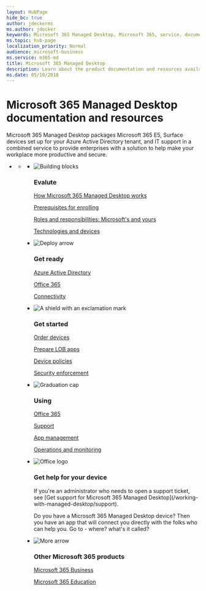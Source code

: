 ```yaml
---
layout: HubPage
hide_bc: true
author: jdeckerms
ms.author: jdecker
keywords: Microsoft 365 Managed Desktop, Microsoft 365, service, documentation 
ms.topic: hub-page
localization_priority: Normal
audience: microsoft-business
ms.service: m365-md 
title: Microsoft 365 Managed Desktop
description: Learn about the product documentation and resources available for Microsoft 365 Managed Desktop.
ms.date: 05/10/2018
---
```

<div id="main" class="v2">
    <div class="container">
        <h1>Microsoft 365 Managed Desktop documentation and resources</h1>
        <P>Microsoft 365 Managed Desktop packages Microsoft 365 E5, Surface devices set up for your Azure Active Directory tenant, and IT support in a combined service to provide enterprises with a solution to help make your workplace more productive and secure.</p>
        <P></p>
        <ul class="pivots">
            <li>
                <a href="#home"></a>
                <ul id="home">
                    <li>
                        <a href="#home-all"></a>
                        <ul id="home-all" class="cardsF">
                            <li>
                                <div class="cardSize">
                                    <div class="cardPadding">
                                        <div class="card">
                                            <div class="cardImageOuter">
                                                <div class="cardImage">
                                                    <img src="https://docs.microsoft.com/en-us/office/media/icons/blocks-blue.svg" alt="Building blocks" />
                                                </div>
                                            </div>
                                            <div class="cardText">
                                                <h3>Evalute</h3>
                                                <P><a href="intro/how-managed-desktop-works.md">How Microsoft 365 Managed Desktop works</a></p>
                                                <P><a href="intro/prerequisites.md">Prerequisites for enrolling</a></p>
                                                <P><a href="intro/roles-and-responsibilities.md">Roles and responsibilities: Microsoft's and yours</a></p>
                                                <P><a href="intro/technologies-and-devices.md">Technologies and devices</a></p>
                                            </div>
                                        </div>
                                    </div>
                                </div>
                            </li>
                            <li>
                                <div class="cardSize">
                                    <div class="cardPadding">
                                        <div class="card">
                                            <div class="cardImageOuter">
                                                <div class="cardImage">
                                                    <img src="https://docs.microsoft.com/en-us/office/media/icons/deploy-blue.svg" alt="Deploy arrow" />
                                                </div>
                                            </div>
                                            <div class="cardText">
                                                <h3>Get ready</h3>
                                                <P><a href="get-ready/index.md">Azure Active Directory</a></p>
                                                <P><a href="get-ready/index.md">Office 365</a></p>
                                                <P><a href="get-ready/index.md">Connectivity</a></p>
                                        </div>
                                        </div>
                                    </div>
                                </div>
                            </li>
                            <li>
                                <div class="cardSize">
                                    <div class="cardPadding">
                                        <div class="card">
                                            <div class="cardImageOuter">
                                                <div class="cardImage">
                                                    <img src="https://docs.microsoft.com/en-us/office/media/icons/security-blue.svg" alt="A shield with an exclamation mark" />
                                                </div>
                                            </div>
                                            <div class="cardText">
                                                <h3>Get started</h3>
                                                <P><a href="get-started/devices.md">Order devices</a></p>
                                                <P><a href="get-started/apps.md">Prepare LOB apps</a></p>
                                                <P><a href="get-started/device-policies.md">Device policies</a></p>
                                                <P><a href="get-started/security.md">Security enforcement</a></p>
                                            </div>
                                        </div>
                                    </div>
                                </div>
                            </li> 
                            <li>
                                <div class="cardSize">
                                    <div class="cardPadding">
                                        <div class="card">
                                            <div class="cardImageOuter">
                                                <div class="cardImage">
                                                    <img src="https://docs.microsoft.com/en-us/office/media/icons/education-tutorial-blue.svg" alt="Graduation cap" />
                                                </div>
                                            </div>
                                            <div class="cardText">
                                                <h3>Using</h3>
                                                <P><a href="working-with-managed-desktop/updates.md">Office 365</a></p>
                                                <P><a href="working-with-managed-desktop/support.md">Support</a></p>
                                                <P><a href="working-with-managed-desktop/manage-apps.md">App management</a></p>
                                                <P><a href="working-with-managed-desktop/operations-and-monitoring.md">Operations and monitoring</a></p>
                                            </div>
                                        </div>
                                    </div>
                                </div>
                            </li> 
                            <li>
                                <div class="cardSize">
                                    <div class="cardPadding">
                                        <div class="card">
                                            <div class="cardImageOuter">
                                                <div class="cardImage">
                                                    <img src="https://docs.microsoft.com/media/logos/logo_Office.svg" alt="Office logo" />
                                                </div>
                                            </div>
                                            <div class="cardText">
                                                <h3>Get help for your device</h3>
                                                <p>If you're an administrator who needs to open a support ticket, see [Get support for Microsoft 365 Managed Desktop](/working-with-managed-desktop/support).</p>
                                                <p>Do you have a Microsoft 365 Managed Desktop device? Then you have an app that will connect you directly with the folks who can help you. Go to - where? what's it called? </p>
                                            </div>
                                        </div>
                                    </div>
                                </div>
                            </li>
                            <li>
                                <div class="cardSize">
                                            <div class="cardPadding">
                                                <div class="card">
                                                    <div class="cardImageOuter">
                                                        <div class="cardImage">
                                                            <img src="https://docs.microsoft.com/en-us/office/media/icons/caret-right-blue.svg" alt="More arrow" />
                                                        </div>
                                                    </div>
                                                    <div class="cardText">
                                                        <h3>Other Microsoft 365 products</h3>
                                                        <P><a href="https://docs.microsoft.com/en-us/microsoft-365/business/">Microsoft 365 Business</a></p>
                                                        <P><a href="https://support.office.com/article/Get-started-with-Office-365-Education-AB02ABE5-A1EE-458C-B749-5B44416CCF14">Microsoft 365 Education</a></p>
                                                    </div>
                                                </div>
                                            </div>
                                        </div>
                                    </li> 
                              </ul>
                            </li>
                       </ul>
                    </li>
                </ul>
            </li>
        </ul>
    </div>
</div>


